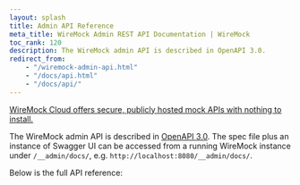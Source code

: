 ```yaml
---
layout: splash
title: Admin API Reference
meta_title: WireMock Admin REST API Documentation | WireMock
toc_rank: 120
description: The WireMock admin API is described in OpenAPI 3.0.
redirect_from:
    - "/wiremock-admin-api.html"
    - "/docs/api.html"
    - "/docs/api/"
---
```


<div class="cloud-callout"><a href="https://www.wiremock.io?utm_source=oss-docs&utm_medium=oss-docs&utm_campaign=cloud-callouts-adminapi&utm_id=cloud-callouts&utm_term=cloud-callouts-adminapi" target="_BLANK">WireMock Cloud offers secure, publicly hosted mock APIs with nothing to install.</a></div>

The WireMock admin API is described in [OpenAPI 3.0](https://github.com/OAI/OpenAPI-Specification/blob/master/versions/3.0.0.md). The spec file plus an instance of Swagger UI can be accessed from a running WireMock instance under `/__admin/docs/`, e.g. `http://localhost:8080/__admin/docs/`.

Below is the full API reference:

<redoc hide-hostname="true" path-in-middle-panel="true" spec-url="{{ '/assets/js/wiremock-admin-api.json' | absolute_url }}"></redoc>

<script src="{{ '/assets/js/redoc.standalone.js' | absolute_url }}"></script>

